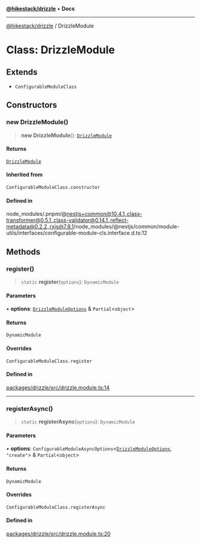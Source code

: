 [**@hikestack/drizzle**](/official/reference/drizzle/index.md) • **Docs**

***

[@hikestack/drizzle](/official/reference/drizzle/globals.md) / DrizzleModule

# Class: DrizzleModule

## Extends

- `ConfigurableModuleClass`

## Constructors

### new DrizzleModule()

> **new DrizzleModule**(): [`DrizzleModule`](/official/reference/drizzle/classes/DrizzleModule.md)

#### Returns

[`DrizzleModule`](/official/reference/drizzle/classes/DrizzleModule.md)

#### Inherited from

`ConfigurableModuleClass.constructor`

#### Defined in

node\_modules/.pnpm/@nestjs+common@10.4.1\_class-transformer@0.5.1\_class-validator@0.14.1\_reflect-metadata@0.2.2\_rxjs@7.8.1/node\_modules/@nestjs/common/module-utils/interfaces/configurable-module-cls.interface.d.ts:12

## Methods

### register()

> `static` **register**(`options`): `DynamicModule`

#### Parameters

• **options**: [`DrizzleModuleOptions`](/official/reference/drizzle/interfaces/DrizzleModuleOptions.md) & `Partial`\<`object`\>

#### Returns

`DynamicModule`

#### Overrides

`ConfigurableModuleClass.register`

#### Defined in

[packages/drizzle/src/drizzle.module.ts:14](https://github.com/hikestack/hike/blob/2fabd68ba0f2ce1349b27028db6ecd802ced903d/packages/drizzle/src/drizzle.module.ts#L14)

***

### registerAsync()

> `static` **registerAsync**(`options`): `DynamicModule`

#### Parameters

• **options**: `ConfigurableModuleAsyncOptions`\<[`DrizzleModuleOptions`](/official/reference/drizzle/interfaces/DrizzleModuleOptions.md), `"create"`\> & `Partial`\<`object`\>

#### Returns

`DynamicModule`

#### Overrides

`ConfigurableModuleClass.registerAsync`

#### Defined in

[packages/drizzle/src/drizzle.module.ts:20](https://github.com/hikestack/hike/blob/2fabd68ba0f2ce1349b27028db6ecd802ced903d/packages/drizzle/src/drizzle.module.ts#L20)
